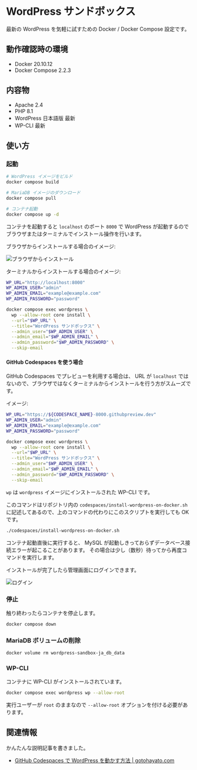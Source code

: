 # WordPress サンドボックス

最新の WordPress を気軽に試すための Docker / Docker Compose 設定です。


## 動作確認時の環境

- Docker 20.10.12
- Docker Compose 2.2.3

## 内容物

- Apache 2.4
- PHP 8.1
- WordPress 日本語版 最新
- WP-CLI 最新

## 使い方

### 起動

```bash
# WordPress イメージをビルド
docker compose build

# MariaDB イメージのダウンロード
docker compose pull

# コンテナ起動
docker compose up -d
```

コンテナを起動すると `localhost` のポート `8000` で WordPress が起動するのでブラウザまたはターミナルでインストール操作を行います。

ブラウザからインストールする場合のイメージ:

![ブラウザからインストール](./assets/screenrecording-setup.gif)

ターミナルからインストールする場合のイメージ:

```bash
WP_URL="http://localhost:8000"
WP_ADMIN_USER="admin"
WP_ADMIN_EMAIL="example@example.com"
WP_ADMIN_PASSWORD="password"

docker compose exec wordpress \
  wp --allow-root core install \
  --url="$WP_URL" \
  --title="WordPress サンドボックス" \
  --admin_user="$WP_ADMIN_USER" \
  --admin_email="$WP_ADMIN_EMAIL" \
  --admin_password="$WP_ADMIN_PASSWORD" \
  --skip-email
```

#### GitHub Codespaces を使う場合

GitHub Codespaces でプレビューを利用する場合は、 URL が `localhost` ではないので、ブラウザではなくターミナルからインストールを行う方がスムーズです。

イメージ:

```bash
WP_URL="https://${CODESPACE_NAME}-8000.githubpreview.dev"
WP_ADMIN_USER="admin"
WP_ADMIN_EMAIL="example@example.com"
WP_ADMIN_PASSWORD="password"

docker compose exec wordpress \
  wp --allow-root core install \
  --url="$WP_URL" \
  --title="WordPress サンドボックス" \
  --admin_user="$WP_ADMIN_USER" \
  --admin_email="$WP_ADMIN_EMAIL" \
  --admin_password="$WP_ADMIN_PASSWORD" \
  --skip-email
```

`wp` は `wordpress` イメージにインストールされた WP-CLI です。

このコマンドはリポジトリ内の `codespaces/install-wordpress-on-docker.sh` に記述してあるので、上のコマンドの代わりにこのスクリプトを実行しても OK です。

```bash
./codespaces/install-wordpress-on-docker.sh
```

コンテナ起動直後に実行すると、 MySQL が起動しきっておらずデータベース接続エラーが起こることがあります。
その場合は少し（数秒）待ってから再度コマンドを実行します。

インストールが完了したら管理画面にログインできます。

![ログイン](./assets/screenshot-login.png)

### 停止

触り終わったらコンテナを停止します。

```bash
docker compose down
```

### MariaDB ボリュームの削除

```bash
docker volume rm wordpress-sandbox-ja_db_data
```

### WP-CLI

コンテナに WP-CLI がインストールされています。

```bash
docker compose exec wordpress wp --allow-root
```

実行ユーザーが `root` のままなので `--allow-root` オプションを付ける必要があります。

## 関連情報

かんたんな説明記事を書きました。

- [GitHub Codespaces で WordPress を動かす方法
 | gotohayato.com](https://gotohayato.com/content/543/)
